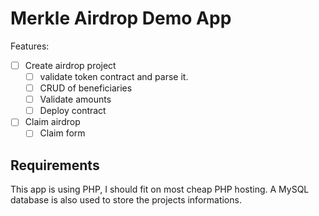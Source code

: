 # Merkle Airdrop Demo App

Features:

- [ ] Create airdrop project
  - [ ] validate token contract and parse it.
  - [ ] CRUD of beneficiaries
  - [ ] Validate amounts
  - [ ] Deploy contract

- [ ] Claim airdrop
  - [ ] Claim form

## Requirements

This app is using PHP, I should fit on most cheap PHP hosting.
A MySQL database is also used to store the projects informations.
